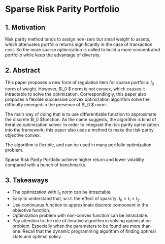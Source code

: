 # Sparse Risk Parity Portfolio

## 1. Motivation

Risk parity method tends to assign non-zero but small weight to assets, which attenuates portfolio returns significantly in the case of transaction cost. So the more sparse optimization is called to build a more concentrated portfolio while keep the advantage of diversity. 

## 2. Abstract

This paper proposes a new form of regulation item for sparse portfolio: $l_0$ norm of weight. However, $l_0 $ norm is not convex, which causes it intractable to solve the optimization. Correspondingly, this paper also proposes a flexible successive convex optimization algorithm solve the difficulty emerged in the presence of $l_0 $ norm. 

The main way of doing that is to use differentiable function to approximate the discrete $l_0 $function.  As the name suggests, the algorithm is kind of iterative optimization solver. In order to integrate the risk parity optimization into the framework, this paper also uses a method to make the risk parity objective convex.

The algorithm is flexible, and can be used in many portfolio optimization problem.

Sparse Risk Parity Portfolio achieve higher return and lower volatility compared with a bunch of benchmarks.

## 3. Takeaways

- The optimization with $l_0$ norm can be intractable. 
- Easy to understand that, w.r.t. the effect of sparsity: $l_0 > l_1 > l_2$. 
- Use continuous function to approximate discrete component in the objective function.
- Optimization problem with non-convex function can be intractable. 
- Pay attention to the role of iterative algorithm in solving optimization problem. Especially when the parameters to be found are more than one. Recall that the dynamic programming algorithm of finding optimal state and optimal policy.  

